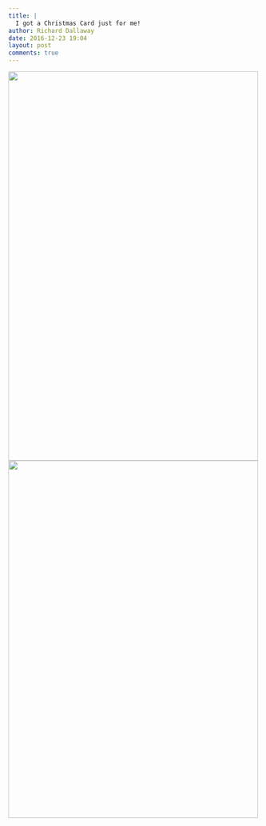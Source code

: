 ```yaml
---
title: |
  I got a Christmas Card just for me!
author: Richard Dallaway
date: 2016-12-23 19:04
layout: post
comments: true
---
```


<div>
        <a href="//static.skitters.dallaway.com/2016-12-23-i-got-a-christmas-card-just-for-me-fullsize-2016_12_23_19_00_00_001.jpg">
          <img src="//static.skitters.dallaway.com/2016-12-23-i-got-a-christmas-card-just-for-me-thumb-2016_12_23_19_00_00_001.jpg" width="500" height="777"/>
        </a>
      </div><div>
        <a href="//static.skitters.dallaway.com/2016-12-23-i-got-a-christmas-card-just-for-me-fullsize-2016_12_23_19_00_00_002.jpg">
          <img src="//static.skitters.dallaway.com/2016-12-23-i-got-a-christmas-card-just-for-me-thumb-2016_12_23_19_00_00_002.jpg" width="500" height="714"/>
        </a>
      </div>


   
      